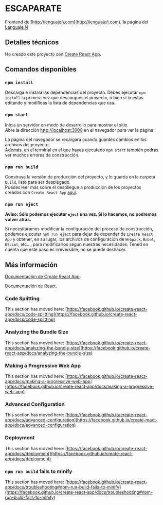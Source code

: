 # ESCAPARATE

Frontend de [http://lenguajeñ.com](http://lenguajeñ.com), la página del [Lenguaje Ñ](https://github.com/eduardogarre/lenguaje)

## Detalles técnicos

He creado este proyecto con [Create React App](https://github.com/facebook/create-react-app).

## Comandos disponibles

### `npm install`

Descarga e instala las dependencias del proyecto. Debes ejecutar `npm install` la primera vez que descargues el proyecto, o bien si lo estás editando y modificas la lista de dependencias que usa.

### `npm start`

Inicia un servidor en modo de desarrollo para mostrar el sitio.\
Abre la dirección [http://localhost:3000](http://localhost:3000) en el navegador para ver la página.

La página del navegador se recargará cuando guardes cambios en los archivos del proyecto.\
Además, en el terminal en el que hayas ejecutado `npm start` también podrás ver muchos errores de construcción.

### `npm run build`

Construye la versión de producción del proyecto, y lo guarda en la carpeta `build`, listo para ser desplegado.\
Puedes leer más sobre el despliegue a producción de los proyectos creados con `Create React App` [aquí](https://facebook.github.io/create-react-app/docs/deployment).

### `npm run eject`

**Aviso: Sólo podemos ejecutar `eject` una vez. Si lo hacemos, no podremos volver atrás.**

Si necesitáramos modificar la configuración del proceso de construcción, podemos ejecutar `npm run eject` para dejar de depender de `Create React App` y obtener, en su lugar, los archivos de configuración de `Webpack`, `Babel`, `ESLint`, etc..., para modificarlos según nuestras necesidades.
Tened en cuenta que este paso es irreversible, no se puede deshacer.

## Más información

[Documentación de Create React App](https://facebook.github.io/create-react-app/docs/getting-started).

[Documentación de React](https://reactjs.org/).

### Code Splitting

This section has moved here: [https://facebook.github.io/create-react-app/docs/code-splitting](https://facebook.github.io/create-react-app/docs/code-splitting)

### Analyzing the Bundle Size

This section has moved here: [https://facebook.github.io/create-react-app/docs/analyzing-the-bundle-size](https://facebook.github.io/create-react-app/docs/analyzing-the-bundle-size)

### Making a Progressive Web App

This section has moved here: [https://facebook.github.io/create-react-app/docs/making-a-progressive-web-app](https://facebook.github.io/create-react-app/docs/making-a-progressive-web-app)

### Advanced Configuration

This section has moved here: [https://facebook.github.io/create-react-app/docs/advanced-configuration](https://facebook.github.io/create-react-app/docs/advanced-configuration)

### Deployment

This section has moved here: [https://facebook.github.io/create-react-app/docs/deployment](https://facebook.github.io/create-react-app/docs/deployment)

### `npm run build` fails to minify

This section has moved here: [https://facebook.github.io/create-react-app/docs/troubleshooting#npm-run-build-fails-to-minify](https://facebook.github.io/create-react-app/docs/troubleshooting#npm-run-build-fails-to-minify)
